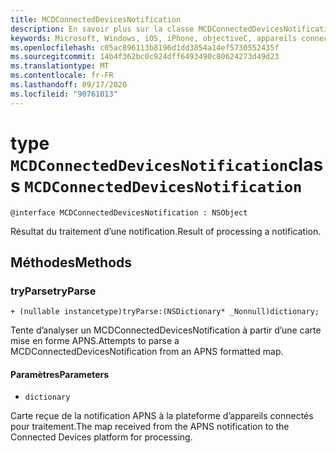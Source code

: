 ```yaml
---
title: MCDConnectedDevicesNotification
description: En savoir plus sur la classe MCDConnectedDevicesNotification. Cette classe est le résultat du traitement d’une notification.
keywords: Microsoft, Windows, iOS, iPhone, objectiveC, appareils connectés, projet Rome
ms.openlocfilehash: c05ac896113b8196d1dd3854a14ef5730552435f
ms.sourcegitcommit: 14b4f362bc0c924dff6493490c80624273d49d23
ms.translationtype: MT
ms.contentlocale: fr-FR
ms.lasthandoff: 09/17/2020
ms.locfileid: "90761013"
---
```

# <a name="class-mcdconnecteddevicesnotification"></a><span data-ttu-id="d8678-105">type `MCDConnectedDevicesNotification`</span><span class="sxs-lookup"><span data-stu-id="d8678-105">class `MCDConnectedDevicesNotification`</span></span> 

```
@interface MCDConnectedDevicesNotification : NSObject
```  
<span data-ttu-id="d8678-106">Résultat du traitement d’une notification.</span><span class="sxs-lookup"><span data-stu-id="d8678-106">Result of processing a notification.</span></span>

## <a name="methods"></a><span data-ttu-id="d8678-107">Méthodes</span><span class="sxs-lookup"><span data-stu-id="d8678-107">Methods</span></span>

### <a name="tryparse"></a><span data-ttu-id="d8678-108">tryParse</span><span class="sxs-lookup"><span data-stu-id="d8678-108">tryParse</span></span>

`+ (nullable instancetype)tryParse:(NSDictionary* _Nonnull)dictionary;`

<span data-ttu-id="d8678-109">Tente d’analyser un MCDConnectedDevicesNotification à partir d’une carte mise en forme APNS.</span><span class="sxs-lookup"><span data-stu-id="d8678-109">Attempts to parse a MCDConnectedDevicesNotification from an APNS formatted map.</span></span>

#### <a name="parameters"></a><span data-ttu-id="d8678-110">Paramètres</span><span class="sxs-lookup"><span data-stu-id="d8678-110">Parameters</span></span> 
* `dictionary` 

<span data-ttu-id="d8678-111">Carte reçue de la notification APNS à la plateforme d’appareils connectés pour traitement.</span><span class="sxs-lookup"><span data-stu-id="d8678-111">The map received from the APNS notification to the Connected Devices platform for processing.</span></span>
